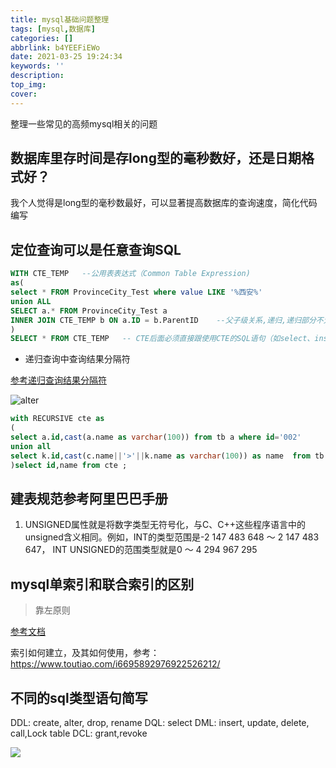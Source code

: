 ```yaml
---
title: mysql基础问题整理
tags: [mysql,数据库]
categories: []
abbrlink: b4YEEFiEWo
date: 2021-03-25 19:24:34
keywords: ''
description:
top_img:
cover:
---
```



整理一些常见的高频mysql相关的问题


## 数据库里存时间是存long型的毫秒数好，还是日期格式好？

我个人觉得是long型的毫秒数最好，可以显著提高数据库的查询速度，简化代码编写


## 定位查询可以是任意查询SQL

```sql
WITH CTE_TEMP   --公用表表达式（Common Table Expression)
as(
select * FROM ProvinceCity_Test where value LIKE '%西安%'
union ALL
SELECT a.* FROM ProvinceCity_Test a
INNER JOIN CTE_TEMP b ON a.ID = b.ParentID    --父子级关系,递归,递归部分不允许使用外部联接(不允许使用left join等)
)  
SELECT * FROM CTE_TEMP   -- CTE后面必须直接跟使用CTE的SQL语句（如select、insert、update等），否则，CTE将失效。

```

- 递归查询中查询结果分隔符

[参考递归查询结果分隔符](https://blog.csdn.net/dufemt/article/details/80773394)

![alter](https://img-blog.csdn.net/20180622145111389?watermark/2/text/aHR0cHM6Ly9ibG9nLmNzZG4ubmV0L2R1ZmVtdA==/font/5a6L5L2T/fontsize/400/fill/I0JBQkFCMA==/dissolve/70)

```sql  
with RECURSIVE cte as
(
select a.id,cast(a.name as varchar(100)) from tb a where id='002'
union all 
select k.id,cast(c.name||'>'||k.name as varchar(100)) as name  from tb k inner join cte c on c.id = k.pid
)select id,name from cte ;
```

## 建表规范参考阿里巴巴手册

1. UNSIGNED属性就是将数字类型无符号化，与C、C++这些程序语言中的unsigned含义相同。例如，INT的类型范围是-2 147 483 648 ～ 2 147 483 647， INT UNSIGNED的范围类型就是0 ～ 4 294 967 295

## mysql单索引和联合索引的区别

> 靠左原则

[参考文档](https://blog.csdn.net/Abysscarry/article/details/80792876)

索引如何建立，及其如何使用，参考： <https://www.toutiao.com/i6695892976922526212/>

## 不同的sql类型语句简写

DDL: create, alter, drop, rename
DQL: select
DML: insert, update, delete, call,Lock table
DCL: grant,revoke

![](https://cdn.jsdelivr.net/gh/alterhu2020/CDN/img/blog/20210509095342.jpg)
